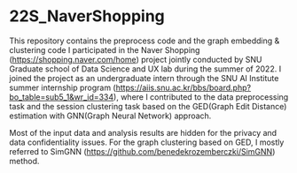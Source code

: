# 22S_NaverShopping
This repository contains the preprocess code and the graph embedding & clustering code I participated in the Naver Shopping (https://shopping.naver.com/home) project jointly conducted by SNU Graduate school of Data Science and UX lab during the summer of 2022. I joined the project as an undergraduate intern through the SNU AI Institute summer internship program (https://aiis.snu.ac.kr/bbs/board.php?bo_table=sub5_1&wr_id=334), where I contributed to the data preprocessing task and the session clustering task based on the GED(Graph Edit Distance) estimation with GNN(Graph Neural Network) approach. 

Most of the input data and analysis results are hidden for the privacy and data confidentiality issues. For the graph clustering based on GED, I mostly referred to SimGNN (https://github.com/benedekrozemberczki/SimGNN) method.
